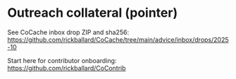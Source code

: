 # Outreach collateral (pointer)

See CoCache inbox drop ZIP and sha256:
https://github.com/rickballard/CoCache/tree/main/advice/inbox/drops/2025-10

Start here for contributor onboarding:
https://github.com/rickballard/CoContrib
